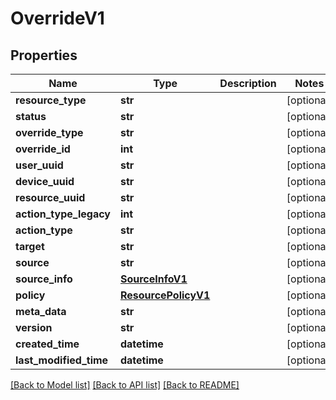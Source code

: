 # OverrideV1

## Properties
Name | Type | Description | Notes
------------ | ------------- | ------------- | -------------
**resource_type** | **str** |  | [optional] 
**status** | **str** |  | [optional] 
**override_type** | **str** |  | [optional] 
**override_id** | **int** |  | [optional] 
**user_uuid** | **str** |  | [optional] 
**device_uuid** | **str** |  | [optional] 
**resource_uuid** | **str** |  | [optional] 
**action_type_legacy** | **int** |  | [optional] 
**action_type** | **str** |  | [optional] 
**target** | **str** |  | [optional] 
**source** | **str** |  | [optional] 
**source_info** | [**SourceInfoV1**](SourceInfoV1.md) |  | [optional] 
**policy** | [**ResourcePolicyV1**](ResourcePolicyV1.md) |  | [optional] 
**meta_data** | **str** |  | [optional] 
**version** | **str** |  | [optional] 
**created_time** | **datetime** |  | [optional] 
**last_modified_time** | **datetime** |  | [optional] 

[[Back to Model list]](../README.md#documentation-for-models) [[Back to API list]](../README.md#documentation-for-api-endpoints) [[Back to README]](../README.md)


